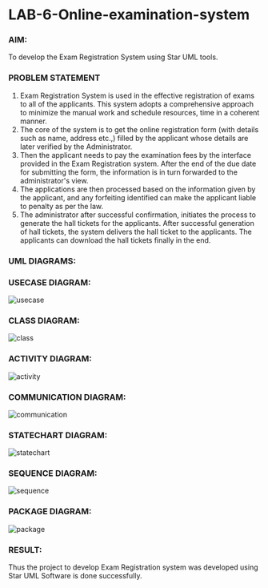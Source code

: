 # LAB-6-Online-examination-system
### AIM:
To develop the Exam Registration System using Star UML tools.
### PROBLEM STATEMENT
1. Exam Registration System is used in the effective registration of exams to all of the
applicants. This system adopts a comprehensive approach to minimize the manual work and
schedule resources, time in a coherent manner.
2. The core of the system is to get the online registration form (with details such as name,
address etc.,) filled by the applicant whose details are later verified by the Administrator.
3. Then the applicant needs to pay the examination fees by the interface provided in the
Exam Registration system. After the end of the due date for submitting the form, the
information is in turn forwarded to the administrator's view.
4. The applications are then processed based on the information given by the applicant,
and any forfeiting identified can make the applicant liable to penalty as per the law.
5. The administrator after successful confirmation, initiates the process to generate the
hall tickets for the applicants. After successful generation of hall tickets, the system delivers
the hall ticket to the applicants. The applicants can download the hall tickets finally in the end.
### UML DIAGRAMS:
### USECASE DIAGRAM:
![usecase](https://github.com/23005672/LAB-6-Online-examination-system/assets/138971519/d122cf25-c838-47e3-a2df-7b608909b618)
### CLASS DIAGRAM:
![class](https://github.com/23005672/LAB-6-Online-examination-system/assets/138971519/0457c7e2-07c0-4cce-bbaf-20969fbed11d)
### ACTIVITY DIAGRAM:
![activity](https://github.com/23005672/LAB-6-Online-examination-system/assets/138971519/ee99c811-72ff-4e55-a02e-d9e5a207edcc)
### COMMUNICATION DIAGRAM:
![communication](https://github.com/23005672/LAB-6-Online-examination-system/assets/138971519/5aff27c6-2a3c-4b22-950d-197464b04f2a)
### STATECHART DIAGRAM:
![statechart](https://github.com/23005672/LAB-6-Online-examination-system/assets/138971519/a46eea21-394a-4f18-945c-05d423e780f5)
### SEQUENCE DIAGRAM:
![sequence](https://github.com/23005672/LAB-6-Online-examination-system/assets/138971519/c9732d29-c0f8-424b-8dc0-0bfe1af57c8a)
### PACKAGE DIAGRAM:
![package](https://github.com/23005672/LAB-6-Online-examination-system/assets/138971519/c542101e-3e4e-45dc-bb51-231858490a3d)
### RESULT:
Thus the project to develop Exam Registration system was developed using Star UML
Software is done successfully.
